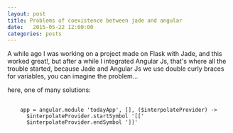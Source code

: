 ```yaml
---
layout: post
title: Problems of coexistence between jade and angular
date:   2015-05-22 12:00:00
categories: posts
---
```


A while ago I was working on a project made on Flask with Jade, and this worked great!, 
but after a while I integrated Angular Js, that's where all the trouble started, because Jade and Angular Js we use
double curly braces for variables, you can imagine the problem...

here, one of many solutions:

<pre>
  <code class="ruby">
    app = angular.module 'todayApp', [], ($interpolateProvider) ->
      $interpolateProvider.startSymbol '[['
      $interpolateProvider.endSymbol ']]'
  </code>
</pre>
